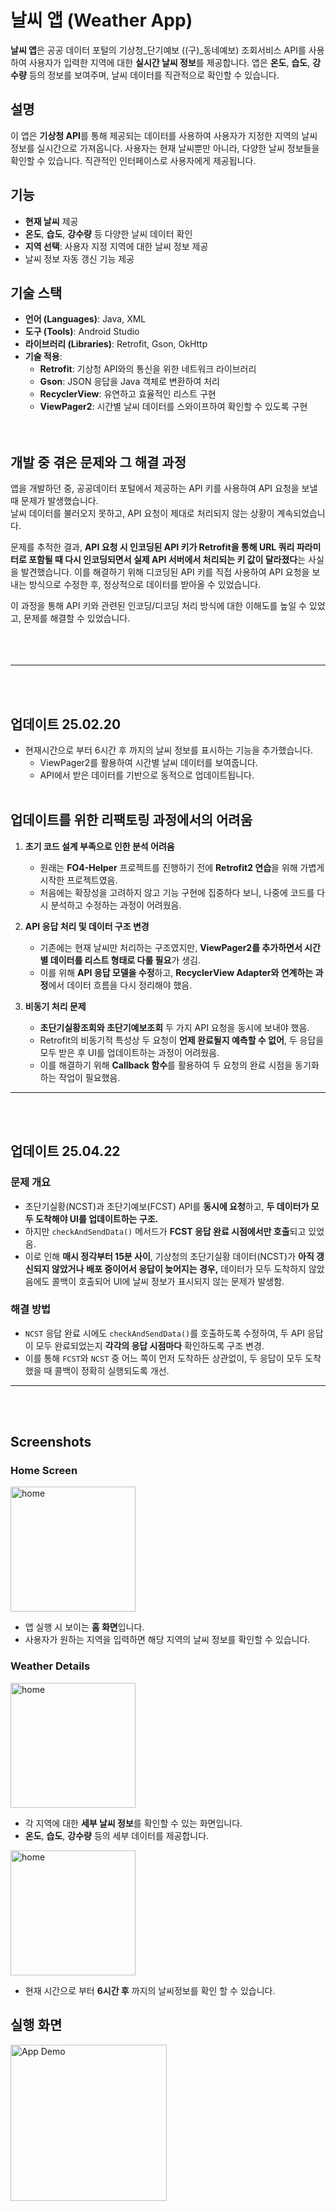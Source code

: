 # 날씨 앱 (Weather App)
**날씨 앱**은 공공 데이터 포털의 기상청_단기예보 ((구)_동네예보) 조회서비스 API를 사용하여 사용자가 입력한 지역에 대한 **실시간 날씨 정보**를 제공합니다. 앱은 **온도**, **습도**, **강수량** 등의 정보를 보여주며, 날씨 데이터를 직관적으로 확인할 수 있습니다.


## 설명

이 앱은 **기상청 API**를 통해 제공되는 데이터를 사용하여 사용자가 지정한 지역의 날씨 정보를 실시간으로 가져옵니다. 사용자는 현재 날씨뿐만 아니라, 다양한 날씨 정보들을 확인할 수 있습니다. 직관적인 인터페이스로 사용자에게 제공됩니다.


## 기능

- **현재 날씨** 제공
- **온도**, **습도**, **강수량** 등 다양한 날씨 데이터 확인
- **지역 선택**: 사용자 지정 지역에 대한 날씨 정보 제공
- 날씨 정보 자동 갱신 기능 제공


## 기술 스택

- **언어 (Languages)**: Java, XML
- **도구 (Tools)**: Android Studio
- **라이브러리 (Libraries)**: Retrofit, Gson, OkHttp
- **기술 적용**:
  - **Retrofit**: 기상청 API와의 통신을 위한 네트워크 라이브러리
  - **Gson**: JSON 응답을 Java 객체로 변환하여 처리
  - **RecyclerView**: 유연하고 효율적인 리스트 구현
  - **ViewPager2**: 시간별 날씨 데이터를 스와이프하여 확인할 수 있도록 구현<br><br><br>

## 개발 중 겪은 문제와 그 해결 과정
앱을 개발하던 중, 공공데이터 포털에서 제공하는 API 키를 사용하여 API 요청을 보낼 때 문제가 발생했습니다. <br>날씨 데이터를 불러오지 못하고, API 요청이 제대로 처리되지 않는 상황이 계속되었습니다.

문제를 추적한 결과, **API 요청 시 인코딩된 API 키가 Retrofit을 통해 URL 쿼리 파라미터로 포함될 때 다시 인코딩되면서 실제 API 서버에서 처리되는 키 값이 달라졌다**는 사실을 발견했습니다. 이를 해결하기 위해 디코딩된 API 키를 직접 사용하여 API 요청을 보내는 방식으로 수정한 후, 정상적으로 데이터를 받아올 수 있었습니다.

이 과정을 통해 API 키와 관련된 인코딩/디코딩 처리 방식에 대한 이해도를 높일 수 있었고, 문제를 해결할 수 있었습니다.<br><br><br><br>

---
<br><br>
## 업데이트 25.02.20
- 현재시간으로 부터 6시간 후 까지의 날씨 정보를 표시하는 기능을 추가했습니다.
    - ViewPager2를 활용하여 시간별 날씨 데이터를 보여줍니다.
    - API에서 받은 데이터를 기반으로 동적으로 업데이트됩니다. <br><br>

##  업데이트를 위한 리팩토링 과정에서의 어려움
1. **초기 코드 설계 부족으로 인한 분석 어려움**
   - 원래는 **FO4-Helper** 프로젝트를 진행하기 전에 **Retrofit2 연습**을 위해 가볍게 시작한 프로젝트였음.
   - 처음에는 확장성을 고려하지 않고 기능 구현에 집중하다 보니, 나중에 코드를 다시 분석하고 수정하는 과정이 어려웠음.

2. **API 응답 처리 및 데이터 구조 변경**
   - 기존에는 현재 날씨만 처리하는 구조였지만, **ViewPager2를 추가하면서 시간별 데이터를 리스트 형태로 다룰 필요**가 생김.
   - 이를 위해 **API 응답 모델을 수정**하고, **RecyclerView Adapter와 연계하는 과정**에서 데이터 흐름을 다시 정리해야 했음.
   
3. **비동기 처리 문제**  
   - **초단기실황조회와 초단기예보조회** 두 가지 API 요청을 동시에 보내야 했음.  
   - Retrofit의 비동기적 특성상 두 요청이 **언제 완료될지 예측할 수 없어**, 두 응답을 모두 받은 후 UI를 업데이트하는 과정이 어려웠음.  
   - 이를 해결하기 위해 **Callback 함수**를 활용하여 두 요청의 완료 시점을 동기화하는 작업이 필요했음. 
---
<br><br>

## 업데이트 25.04.22
### 문제 개요
- 초단기실황(NCST)과 초단기예보(FCST) API를 **동시에 요청**하고, **두 데이터가 모두 도착해야 UI를 업데이트하는 구조.**
- 하지만 `checkAndSendData()` 메서드가 **FCST 응답 완료 시점에서만 호출**되고 있었음.
- 이로 인해 **매시 정각부터 15분 사이**, 기상청의 초단기실황 데이터(NCST)가 **아직 갱신되지 않았거나** **배포 중이어서 응답이 늦어지는 경우,** 데이터가 모두 도착하지 않았음에도 콜백이 호출되어 UI에 날씨 정보가 표시되지 않는 문제가 발생함.

### 해결 방법
- `NCST` 응답 완료 시에도 `checkAndSendData()`를 호출하도록 수정하여, 두 API 응답이 모두 완료되었는지 **각각의 응답 시점마다** 확인하도록 구조 변경.
- 이를 통해 `FCST`와 `NCST` 중 어느 쪽이 먼저 도착하든 상관없이, 두 응답이 모두 도착했을 때 콜백이 정확히 실행되도록 개선.
  
---
  

<br><br>
## Screenshots

### Home Screen
<img src="screenshots/home.png" alt="home" width="200">

- 앱 실행 시 보이는 **홈 화면**입니다.
- 사용자가 원하는 지역을 입력하면 해당 지역의 날씨 정보를 확인할 수 있습니다.

### Weather Details
<img src="screenshots/showweather.png" alt="home" width="200">

- 각 지역에 대한 **세부 날씨 정보**를 확인할 수 있는 화면입니다.
- **온도**, **습도**, **강수량** 등의 세부 데이터를 제공합니다.

<img src="screenshots/futureweather.png" alt="home" width="200">

- 현재 시간으로 부터 **6시간 후** 까지의 날씨정보를 확인 할 수 있습니다.

## 실행 화면

<img src="screenshots/Screen_recording.gif" alt="App Demo" width="250">
